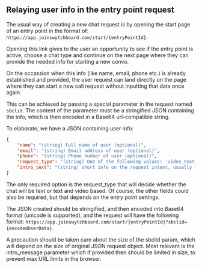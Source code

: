 ## Relaying user info in the entry point request

The usual way of creating a new chat request is by opening the start page of an entry point in the format of:
`https://app.joinswytchboard.com/start/{entryPointId}`.

Opening this link gives to the user an opportunity to see if the entry point is active, choose a chat type and continue on the next page where they can provide the needed info for starting a new convo.

On the occassion when this info (like name, email, phone etc.) is already established and provided, the user request can land directly on the page where they can start a new call request without inputting that data once again.

This can be achieved by passing a special parameter in the request named `sbclid`. The content of the parameter must be a stringified JSON containing the info, which is then encoded in a Base64 url-compatible string.

To elaborate, we have a JSON containing user info:
```json
{
    "name": "(string) Full name of user (optional)",
    "email": "(string) Email address of user (optional)",
    "phone": "(string) Phone number of user (optional)",
    "request_type": "(string) One of the following values: 'video_text'|'text' (reqired)",
    "intro_text": "(string) short info on the request intent, usually filled by the user (optional)"
}
```

The only required option is the request_type that will decide whether the chat will be text or text and video based. Of course, the other fields could also be required, but that depends on the entry point settings.

The JSON created should be stringified, and then encoded into Base64 format (unicode is supported), and the request will have the following format:
`https://app.joinswytchboard.com/start/{entryPointId}?sbclid={encodedUserData}`.

A precaution should be taken care about the size of the sbclid param, which will depend on the size of original JSON request object. Most relevant is the intro_message parameter which if provided then should be limited in size, to prevent max URL limits in the browser.